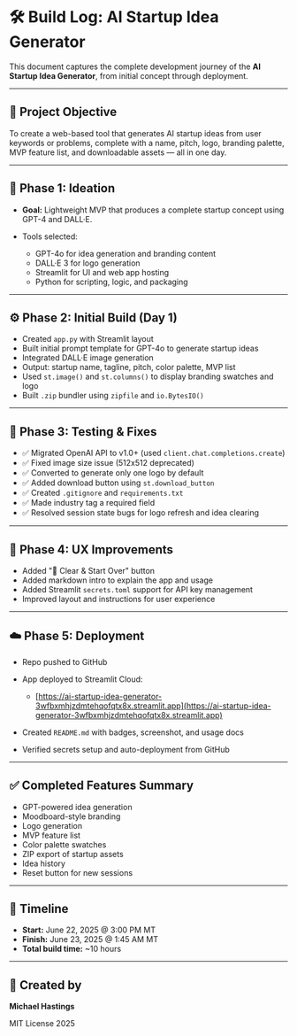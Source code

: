 # 🛠️ Build Log: AI Startup Idea Generator

This document captures the complete development journey of the **AI Startup Idea Generator**, from initial concept through deployment.

---

## 📌 Project Objective

To create a web-based tool that generates AI startup ideas from user keywords or problems, complete with a name, pitch, logo, branding palette, MVP feature list, and downloadable assets — all in one day.

---

## 🧠 Phase 1: Ideation

* **Goal:** Lightweight MVP that produces a complete startup concept using GPT-4 and DALL·E.
* Tools selected:

  * GPT-4o for idea generation and branding content
  * DALL·E 3 for logo generation
  * Streamlit for UI and web app hosting
  * Python for scripting, logic, and packaging

---

## ⚙️ Phase 2: Initial Build (Day 1)

* Created `app.py` with Streamlit layout
* Built initial prompt template for GPT-4o to generate startup ideas
* Integrated DALL·E image generation
* Output: startup name, tagline, pitch, color palette, MVP list
* Used `st.image()` and `st.columns()` to display branding swatches and logo
* Built `.zip` bundler using `zipfile` and `io.BytesIO()`

---

## 🧪 Phase 3: Testing & Fixes

* ✅ Migrated OpenAI API to v1.0+ (used `client.chat.completions.create`)
* ✅ Fixed image size issue (512x512 deprecated)
* ✅ Converted to generate only one logo by default
* ✅ Added download button using `st.download_button`
* ✅ Created `.gitignore` and `requirements.txt`
* ✅ Made industry tag a required field
* ✅ Resolved session state bugs for logo refresh and idea clearing

---

## 🎨 Phase 4: UX Improvements

* Added "🧹 Clear & Start Over" button
* Added markdown intro to explain the app and usage
* Added Streamlit `secrets.toml` support for API key management
* Improved layout and instructions for user experience

---

## ☁️ Phase 5: Deployment

* Repo pushed to GitHub
* App deployed to Streamlit Cloud:

  * [https://ai-startup-idea-generator-3wfbxmhjzdmtehqofqtx8x.streamlit.app](https://ai-startup-idea-generator-3wfbxmhjzdmtehqofqtx8x.streamlit.app)
* Created `README.md` with badges, screenshot, and usage docs
* Verified secrets setup and auto-deployment from GitHub

---

## ✅ Completed Features Summary

* GPT-powered idea generation
* Moodboard-style branding
* Logo generation
* MVP feature list
* Color palette swatches
* ZIP export of startup assets
* Idea history
* Reset button for new sessions

---

## 📅 Timeline

* **Start:** June 22, 2025 @ 3:00 PM MT
* **Finish:** June 23, 2025 @ 1:45 AM MT
* **Total build time:** \~10 hours

---

## 👤 Created by

**Michael Hastings**

MIT License 2025
